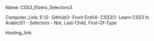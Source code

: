 
Name: CSS3_Elzero_Selectors3

Computer_Link: E:\5- GitHub\1- Front End\4- CSS3\1- Learn CSS3 In Arabic\51 - Selectors - Not, Last-Child, First-Of-Type

Hosting_link:

